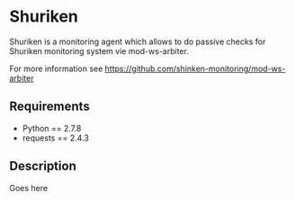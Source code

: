 Shuriken
=============
Shuriken is a monitoring agent which allows to do passive checks for Shuriken monitoring system vie mod-ws-arbiter.

For more information see https://github.com/shinken-monitoring/mod-ws-arbiter

Requirements
------------
* Python == 2.7.8
* requests == 2.4.3

Description
------------

Goes here
